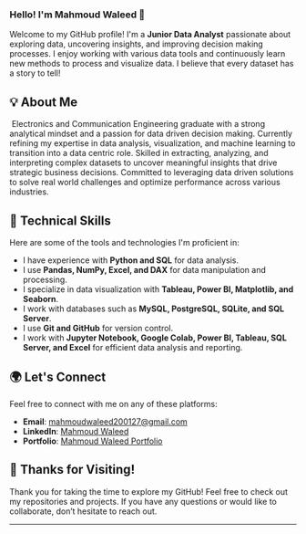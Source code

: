 ### Hello! I'm Mahmoud Waleed 👋

Welcome to my GitHub profile! I'm a **Junior Data Analyst** passionate about exploring data, uncovering insights, and improving decision making processes. I enjoy working with various data tools and continuously learn new methods to process and visualize data. I believe that every dataset has a story to tell!

## 💡 About Me

&nbsp;Electronics and Communication Engineering graduate with a strong analytical mindset and a passion for data driven decision making. Currently refining my expertise in data analysis, visualization, and machine learning to transition into a data centric role. Skilled in extracting, analyzing, and interpreting complex datasets to uncover meaningful insights that drive strategic business decisions. Committed to leveraging data driven solutions to solve real world challenges and optimize performance across various industries.

## 🔧 Technical Skills

Here are some of the tools and technologies I'm proficient in:

- I have experience with **Python and SQL** for data analysis.  
- I use **Pandas, NumPy, Excel, and DAX** for data manipulation and processing.  
- I specialize in data visualization with **Tableau, Power BI, Matplotlib, and Seaborn**.  
- I work with databases such as **MySQL, PostgreSQL, SQLite, and SQL Server**.  
- I use **Git and GitHub** for version control.  
- I work with **Jupyter Notebook, Google Colab, Power BI, Tableau, SQL Server, and Excel** for efficient data analysis and reporting.  

## 🌍 Let's Connect

Feel free to connect with me on any of these platforms:
- **Email**: [mahmoudwaleed200127@gmail.com](mailto:mahmoudwaleed200127@gmail.com)
- **LinkedIn**: [Mahmoud Waleed](https://mahmoudwaleed.my.canva.site/mahmoud-waleed)
- **Portfolio**: [Mahmoud Waleed Portfolio](https://mahmoudwaleed.my.canva.site/mahmoud-waleed)

## 🙏 Thanks for Visiting!

Thank you for taking the time to explore my GitHub! Feel free to check out my repositories and projects. If you have any questions or would like to collaborate, don’t hesitate to reach out. 

---
